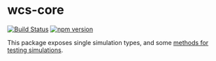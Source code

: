 # wcs-core

[![Build Status](https://github.com/wixplosives/wcs-core/workflows/tests/badge.svg)](https://github.com/wixplosives/wcs-core/actions)
[![npm version](https://img.shields.io/npm/v/@wixc3/wcs-core.svg)](https://www.npmjs.com/package/@wixc3/wcs-core)

This package exposes single simulation types, and some [methods for testing simulations](./TEST_HELPERS.md).
